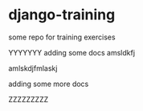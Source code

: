 # django-training
some repo for training exercises


YYYYYYY adding some docs amsldkfj

amlskdjfmlaskj

adding some more docs

ZZZZZZZZZ